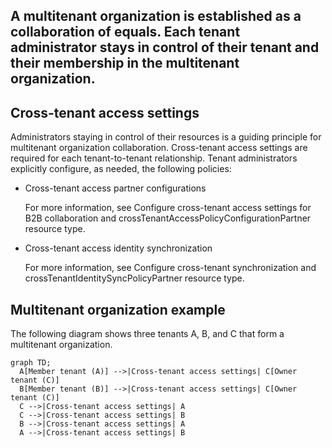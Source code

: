 ## A multitenant organization is established as a collaboration of equals. Each tenant administrator stays in control of their tenant and their membership in the multitenant organization.

## Cross-tenant access settings

Administrators staying in control of their resources is a guiding principle for multitenant organization collaboration. Cross-tenant access settings are required for each tenant-to-tenant relationship. Tenant administrators explicitly configure, as needed, the following policies:

- Cross-tenant access partner configurations

  For more information, see Configure cross-tenant access settings for B2B collaboration and crossTenantAccessPolicyConfigurationPartner resource type.

- Cross-tenant access identity synchronization

  For more information, see Configure cross-tenant synchronization and crossTenantIdentitySyncPolicyPartner resource type.

## Multitenant organization example

The following diagram shows three tenants A, B, and C that form a multitenant organization.

```mermaid
graph TD;
  A[Member tenant (A)] -->|Cross-tenant access settings| C[Owner tenant (C)]
  B[Member tenant (B)] -->|Cross-tenant access settings| C[Owner tenant (C)]
  C -->|Cross-tenant access settings| A
  C -->|Cross-tenant access settings| B
  B -->|Cross-tenant access settings| A 
  A -->|Cross-tenant access settings| B
```
